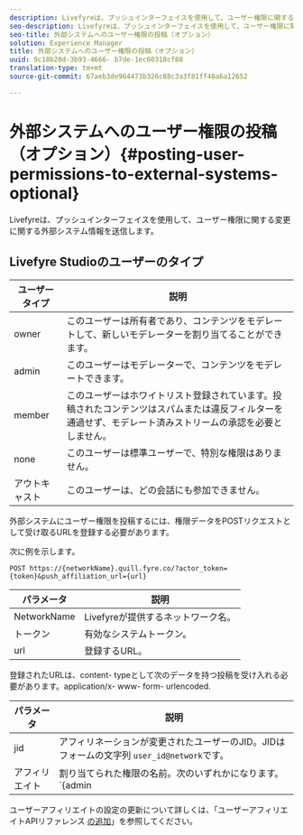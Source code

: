 ```yaml
---
description: Livefyreは、プッシュインターフェイスを使用して、ユーザー権限に関する変更に関する外部システム情報を送信します。
seo-description: Livefyreは、プッシュインターフェイスを使用して、ユーザー権限に関する変更に関する外部システム情報を送信します。
seo-title: 外部システムへのユーザー権限の投稿（オプション）
solution: Experience Manager
title: 外部システムへのユーザー権限の投稿（オプション）
uuid: 9c18b20d-3b93-4666- b7de-1ec60318cf88
translation-type: tm+mt
source-git-commit: 67aeb3de964473b326c88c3a3f81ff48a6a12652

---
```



# 外部システムへのユーザー権限の投稿（オプション）{#posting-user-permissions-to-external-systems-optional}

Livefyreは、プッシュインターフェイスを使用して、ユーザー権限に関する変更に関する外部システム情報を送信します。

## Livefyre Studioのユーザーのタイプ

| ユーザータイプ | 説明 |
|--- |--- |
| owner | このユーザーは所有者であり、コンテンツをモデレートして、新しいモデレーターを割り当てることができます。 |
| admin | このユーザーはモデレーターで、コンテンツをモデレートできます。 |
| member | このユーザーはホワイトリスト登録されています。投稿されたコンテンツはスパムまたは違反フィルターを通過せず、モデレート済みストリームの承認を必要としません。 |
| none | このユーザーは標準ユーザーで、特別な権限はありません。 |
| アウトキャスト | このユーザーは、どの会話にも参加できません。 |

外部システムにユーザー権限を投稿するには、権限データをPOSTリクエストとして受け取るURLを登録する必要があります。

次に例を示します。

```
POST https://{networkName}.quill.fyre.co/?actor_token={token}&push_affiliation_url={url}
```

| パラメータ | 説明 |
|--- |--- |
| NetworkName | Livefyreが提供するネットワーク名。 |
| トークン | 有効なシステムトークン。 |
| url | 登録するURL。 |

登録されたURLは、content- typeとして次のデータを持つ投稿を受け入れる必要があります。application/x- www- form- urlencoded.

| パラメータ | 説明 |
|--- |--- |
| jid | アフィリネーションが変更されたユーザーのJID。JIDはフォームの文字列 `user_id@network`です。 |
| アフィリエイト | 割り当てられた権限の名前。次のいずれかになります。 `{admin | member | none | outcast | owner}` |

ユーザーアフィリエイトの設定の更新について詳しくは、「ユーザーアフィリエイトAPIリファレンス [の追加](https://api.livefyre.com/docs/apis/by-category/user-management#operation=urn:livefyre:apis:quill:operations:api:v3.0:affiliation:add:method=post)」を参照してください。
